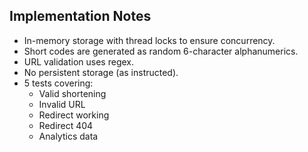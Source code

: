 ## Implementation Notes

- In-memory storage with thread locks to ensure concurrency.
- Short codes are generated as random 6-character alphanumerics.
- URL validation uses regex.
- No persistent storage (as instructed).
- 5 tests covering:
    - Valid shortening
    - Invalid URL
    - Redirect working
    - Redirect 404
    - Analytics data
